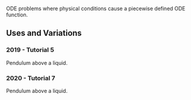 ODE problems where physical conditions cause a piecewise defined ODE function.

## Uses and Variations

### 2019 - Tutorial 5

Pendulum above a liquid.
### 2020 - Tutorial 7

Pendulum above a liquid.